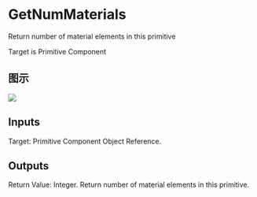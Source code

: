 # GetNumMaterials

Return number of material elements in this primitive

Target is Primitive Component

## 图示

![]($-20221218-20374795.png)

## Inputs

Target: Primitive Component Object Reference.  

## Outputs

Return Value: Integer. Return number of material elements in this primitive.

